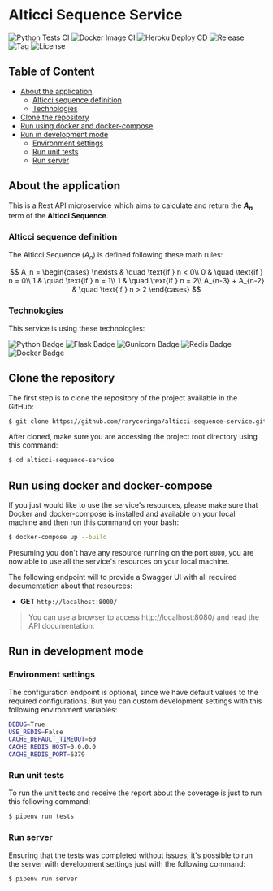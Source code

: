 # Alticci Sequence Service
![Python Tests CI](https://img.shields.io/github/workflow/status/rarycoringa/alticci-sequence-service/Python%20Tests%20CI?label=tests&logo=pytest&logoColor=white)
![Docker Image CI](https://img.shields.io/github/workflow/status/rarycoringa/alticci-sequence-service/Docker%20Image%20CI?label=docker&logo=docker&logoColor=white)
![Heroku Deploy CD](https://img.shields.io/github/workflow/status/rarycoringa/alticci-sequence-service/Heroku%20Deploy%20CD?label=heroku&logo=heroku&logoColor=white)
![Release](https://img.shields.io/github/v/release/rarycoringa/alticci-sequence-service?include_prereleases)
![Tag](https://img.shields.io/github/v/tag/rarycoringa/alticci-sequence-service?include_prereleases)
![License](https://img.shields.io/github/license/rarycoringa/alticci-sequence-service)

## Table of Content

- [About the application](#about-the-application)
  - [Alticci sequence definition](#alticci-sequence-definition)
  - [Technologies](#technologies)
- [Clone the repository](#clone-the-repository)
- [Run using docker and docker-compose](#run-using-docker-and-docker-compose)
- [Run in development mode](#run-in-development-mode)
  - [Environment settings](#environment-settings)
  - [Run unit tests](#run-unit-tests)
  - [Run server](#run-server)


## About the application

This is a Rest API microservice which aims to calculate and return the **$A_n$** term of the **Alticci Sequence**.

### Alticci sequence definition

The Alticci Sequence ($A_n$) is defined following these math rules:

$$
A_n =
  \begin{cases}
    \nexists           & \quad \text{if } n < 0\\
    0                  & \quad \text{if } n = 0\\
    1                  & \quad \text{if } n = 1\\
    1                  & \quad \text{if } n = 2\\
    A_{n-3} + A_{n-2}  & \quad \text{if } n > 2
  \end{cases}
$$

### Technologies

This service is using these technologies:

![Python Badge](https://img.shields.io/badge/Python-v3.10-lightgrey?style=flat&logo=python&logoColor=white&labelColor=gray)
![Flask Badge](https://img.shields.io/badge/Flask-v2.1-lightgrey?style=flat&logo=flask&logoColor=white&labelColor=gray)
![Gunicorn Badge](https://img.shields.io/badge/Gunicorn-v20.1-lightgrey?style=flat&logo=gunicorn&logoColor=white&labelColor=gray)
![Redis Badge](https://img.shields.io/badge/Redis-v4.3-lightgrey?style=flat&logo=redis&logoColor=white&labelColor=gray)
![Docker Badge](https://img.shields.io/badge/Docker-v20.10-lightgrey?style=flat&logo=docker&logoColor=white&labelColor=gray)

## Clone the repository

The first step is to clone the repository of the project available in the GitHub:

```bash
$ git clone https://github.com/rarycoringa/alticci-sequence-service.git
```

After cloned, make sure you are accessing the project root directory using this command:

```bash
$ cd alticci-sequence-service
```

## Run using docker and docker-compose

If you just would like to use the service's resources, please make sure that Docker and docker-compose is installed and available on your local machine and then run this command on your bash:

```bash
$ docker-compose up --build
```

Presuming you don't have any resource running on the port `8080`, you are now able to use all the service's resources on your local machine.

The following endpoint will to provide a Swagger UI with all required documentation about that resources:

- **GET** `http://localhost:8000/`

> You can use a browser to access http://localhost:8080/ and read the API documentation.

## Run in development mode

### Environment settings

The configuration endpoint is optional, since we have default values to the required configurations. But you can custom development settings with this following environment variables:

```bash
DEBUG=True
USE_REDIS=False
CACHE_DEFAULT_TIMEOUT=60
CACHE_REDIS_HOST=0.0.0.0
CACHE_REDIS_PORT=6379

```

### Run unit tests

To run the unit tests and receive the report about the coverage is just to run this following command:

```bash
$ pipenv run tests
```

### Run server

Ensuring that the tests was completed without issues, it's possible to run the server with development settings just with the following command:

```bash
$ pipenv run server
```
